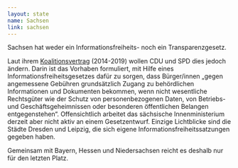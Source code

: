 ```yaml
---
layout: state
name: Sachsen
link: sachsen
---
```

Sachsen hat weder ein Informationsfreiheits- noch ein Transparenzgesetz.

Laut ihrem <a href="https://www.staatsregierung.sachsen.de/downloads/AKTUELL_Koalitionsvertrag_CDU_SPD_2014-2019.pdf">Koalitionsvertrag</a> (2014-2019) wollen CDU und SPD dies jedoch ändern. Darin ist das Vorhaben formuliert, mit Hilfe eines Informationsfreiheitsgesetzes dafür zu
sorgen, dass Bürger/innen „gegen angemessene Gebühren grundsätzlich Zugang zu behördlichen Informationen und Dokumenten
bekommen, wenn nicht wesentliche Rechtsgüter wie der Schutz von personenbezogenen Daten, von Betriebs- und
Geschäftsgeheimnissen oder besonderen öffentlichen Belangen entgegenstehen“. Offensichtlich arbeitet das sächsische Innenministerium derzeit aber nicht aktiv an einem Gesetzentwurf. Einzige Lichtblicke sind die Städte Dresden und Leipzig, die sich eigene Informationsfreiheitssatzungen gegeben haben.

Gemeinsam mit Bayern, Hessen und Niedersachsen reicht es deshalb nur für den letzten Platz.
